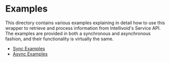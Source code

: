 # Examples

This directory contains various examples explaining in detail how to use
this wrapper to retrieve and process information from Intellivoid's Service
API. The examples are provided in both a synchronous and asynchronous fashion,
and their functionality is virtually the same.

- [Sync Examples](sync)
- [Async Examples](aio)
